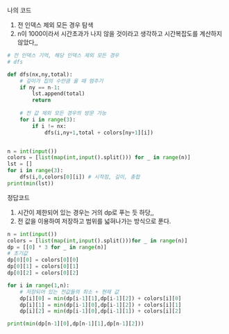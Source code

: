 나의 코드
1. 전 인덱스 제외 모든 경우 탐색
2. n이 1000이라서 시간초과가 나지 않을 것이라고 생각하고 시간복잡도를 계산하지 않았다,,


```python
# 전 인덱스 기억, 해당 인덱스 제외 모든 경우
# dfs

def dfs(nx,ny,total):
    # 깊이가 집의 수만큼 올 때 멈추기
    if ny == n-1:
        lst.append(total)
        return
    
    # 전 값 제외 모든 경우의 방문 가능
    for i in range(3):
        if i != nx:
            dfs(i,ny+1,total + colors[ny+1][i])


n = int(input())
colors = [list(map(int,input().split())) for _ in range(n)]
lst = []
for i in range(3):
    dfs(i,0,colors[0][i]) # 시작점, 깊이, 총합
print(min(lst))

```
정답코드
1. 시간이 제한되어 있는 경우는 거의 dp로 푸는 듯 하당,,
2. 전 값을 이용하여 저장하고 범위를 넓혀나가는 방식으로 푼다. 


```python
n = int(input())
colors = [list(map(int,input().split()))for _ in range(n)]
dp = [[0] * 3 for _ in range(n)]
# 초기값
dp[0][0] = colors[0][0]
dp[0][1] = colors[0][1]
dp[0][2] = colors[0][2]

for i in range(1,n):
    # 저장되어 있는 전값들의 최소 + 현재 값
    dp[i][0] = min(dp[i-1][1],dp[i-1][2]) + colors[i][0]
    dp[i][1] = min(dp[i-1][0],dp[i-1][2]) + colors[i][1]
    dp[i][2] = min(dp[i-1][0],dp[i-1][1]) + colors[i][2]

print(min(dp[n-1][0],dp[n-1][1],dp[n-1][2]))
```
